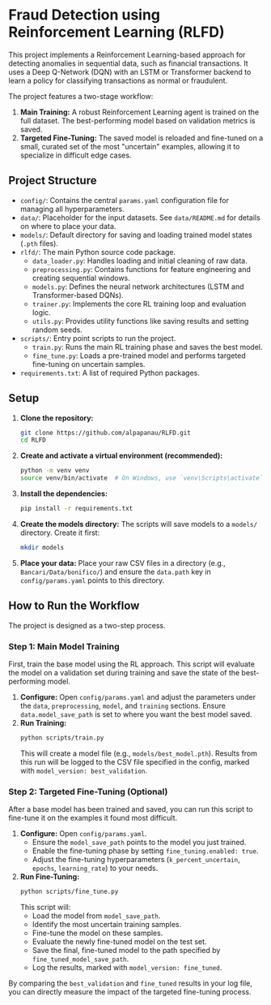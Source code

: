 # Fraud Detection using Reinforcement Learning (RLFD)

This project implements a Reinforcement Learning-based approach for detecting anomalies in sequential data, such as financial transactions. It uses a Deep Q-Network (DQN) with an LSTM or Transformer backend to learn a policy for classifying transactions as normal or fraudulent.

The project features a two-stage workflow:
1.  **Main Training:** A robust Reinforcement Learning agent is trained on the full dataset. The best-performing model based on validation metrics is saved.
2.  **Targeted Fine-Tuning:** The saved model is reloaded and fine-tuned on a small, curated set of the most "uncertain" examples, allowing it to specialize in difficult edge cases.

## Project Structure

- `config/`: Contains the central `params.yaml` configuration file for managing all hyperparameters.
- `data/`: Placeholder for the input datasets. See `data/README.md` for details on where to place your data.
- `models/`: Default directory for saving and loading trained model states (`.pth` files).
- `rlfd/`: The main Python source code package.
  - `data_loader.py`: Handles loading and initial cleaning of raw data.
  - `preprocessing.py`: Contains functions for feature engineering and creating sequential windows.
  - `models.py`: Defines the neural network architectures (LSTM and Transformer-based DQNs).
  - `trainer.py`: Implements the core RL training loop and evaluation logic.
  - `utils.py`: Provides utility functions like saving results and setting random seeds.
- `scripts/`: Entry point scripts to run the project.
  - `train.py`: Runs the main RL training phase and saves the best model.
  - `fine_tune.py`: Loads a pre-trained model and performs targeted fine-tuning on uncertain samples.
- `requirements.txt`: A list of required Python packages.

## Setup

1.  **Clone the repository:**
    ```bash
    git clone https://github.com/alpapanau/RLFD.git
    cd RLFD
    ```

2.  **Create and activate a virtual environment (recommended):**
    ```bash
    python -m venv venv
    source venv/bin/activate  # On Windows, use `venv\Scripts\activate`
    ```

3.  **Install the dependencies:**
    ```bash
    pip install -r requirements.txt
    ```

4.  **Create the models directory:**
    The scripts will save models to a `models/` directory. Create it first:
    ```bash
    mkdir models
    ```

5.  **Place your data:**
    Place your raw CSV files in a directory (e.g., `Bancari/Data/bonifico/`) and ensure the `data.path` key in `config/params.yaml` points to this directory.

## How to Run the Workflow

The project is designed as a two-step process.

### Step 1: Main Model Training

First, train the base model using the RL approach. This script will evaluate the model on a validation set during training and save the state of the best-performing model.

1.  **Configure:** Open `config/params.yaml` and adjust the parameters under the `data`, `preprocessing`, `model`, and `training` sections. Ensure `data.model_save_path` is set to where you want the best model saved.
2.  **Run Training:**
    ```bash
    python scripts/train.py
    ```
    This will create a model file (e.g., `models/best_model.pth`). Results from this run will be logged to the CSV file specified in the config, marked with `model_version: best_validation`.

### Step 2: Targeted Fine-Tuning (Optional)

After a base model has been trained and saved, you can run this script to fine-tune it on the examples it found most difficult.

1.  **Configure:** Open `config/params.yaml`.
    -   Ensure the `model_save_path` points to the model you just trained.
    -   Enable the fine-tuning phase by setting `fine_tuning.enabled: true`.
    -   Adjust the fine-tuning hyperparameters (`k_percent_uncertain`, `epochs`, `learning_rate`) to your needs.
2.  **Run Fine-Tuning:**
    ```bash
    python scripts/fine_tune.py
    ```
    This script will:
    - Load the model from `model_save_path`.
    - Identify the most uncertain training samples.
    - Fine-tune the model on these samples.
    - Evaluate the newly fine-tuned model on the test set.
    - Save the final, fine-tuned model to the path specified by `fine_tuned_model_save_path`.
    - Log the results, marked with `model_version: fine_tuned`.

By comparing the `best_validation` and `fine_tuned` results in your log file, you can directly measure the impact of the targeted fine-tuning process.